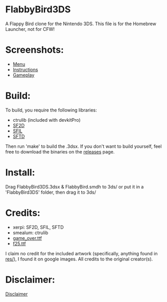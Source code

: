 # FlabbyBird3DS

A Flappy Bird clone for the Nintendo 3DS. This file is for the Homebrew Launcher, not for CFW!

# Screenshots:
- [Menu](../master/screenshots/menu.png)
- [Instructions](../master/screenshots/instr.png)
- [Gameplay](../master/screenshots/game.png)

# Build:
To build, you require the following libraries:
- ctrulib (included with devkitPro)
- [SF2D](https://github.com/xerpi/sf2dlib)
- [SFIL](https://github.com/xerpi/sfillib)
- [SFTD](https://github.com/xerpi/sftdlib)

Then run 'make' to build the .3dsx.
If you don't want to build yourself, feel free to download the binaries on the [releases](https://github.com/reworks/FlabbyBird3DS/releases/latest) page.

# Install:
Drag FlabbyBird3DS.3dsx & FlabbyBird.smdh to 3ds/ or put it in a 'FlabbyBird3DS' folder, then drag it to 3ds/

# Credits:
- xerpi: SF2D, SFIL, SFTD
- smealum: ctrulib
- [game_over.ttf](http://www.dafont.com/game-over.font)
- [f25.ttf](http://www.dafont.com/f25-bank-printer.font)

I claim no credit for the included artwork (specifically, anything found in [res/](../master/res/)), I found it on google images. All credits to the original creator(s).

# Disclaimer:
[Disclaimer](../master/LICENSE.txt)
